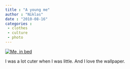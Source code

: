 ```yaml
---
title : "A young me"
author : "Niklas"
date : "2010-08-16"
categories : 
 - clothes
 - culture
 - photo
---
```


[![](http://farm5.static.flickr.com/4076/4896986985_8fdb09251c.jpg "Me, in bed")](http://www.flickr.com/photos/pivic/4896986985/)

I was a lot cuter when I was little. And I love the wallpaper.
